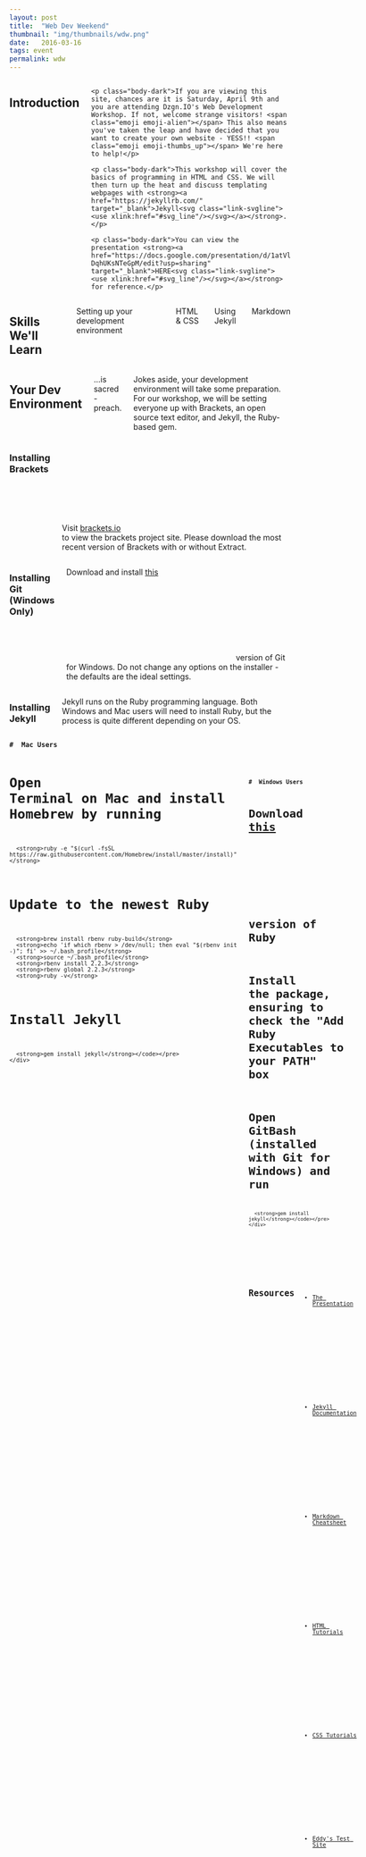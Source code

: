 ```yaml
---
layout: post
title:  "Web Dev Weekend"
thumbnail: "img/thumbnails/wdw.png"
date:   2016-03-16
tags: event
permalink: wdw
---
```


<div class="row">
  <div class="small-12 columns link-svgline">
    <h2 class="body-dark">Introduction</h2>

    <p class="body-dark">If you are viewing this site, chances are it is Saturday, April 9th and you are attending Dzgn.IO's Web Development Workshop. If not, welcome strange visitors! <span class="emoji emoji-alien"></span> This also means you've taken the leap and have decided that you want to create your own website - YESS!! <span class="emoji emoji-thumbs_up"></span> We're here to help!</p>

    <p class="body-dark">This workshop will cover the basics of programming in HTML and CSS. We will then turn up the heat and discuss templating webpages with <strong><a href="https://jekyllrb.com/" target="_blank">Jekyll<svg class="link-svgline"><use xlink:href="#svg_line"/></svg></a></strong>.</p>

    <p class="body-dark">You can view the presentation <strong><a href="https://docs.google.com/presentation/d/1atVlVMFR8oGAXJKRoR78Op2sxHMyvD-DqhUKsNTeGpM/edit?usp=sharing" target="_blank">HERE<svg class="link-svgline"><use xlink:href="#svg_line"/></svg></a></strong> for reference.</p>
  </div>
</div>

<div class="row">
  <div class="small-12 columns link-svgline">
    <h2 class="body-dark">Skills We'll Learn</h2>
    <p class="body-dark"><span class="emoji emoji-ballot_box_with_check"></span> Setting up your development environment</p>
    <p class="body-dark"><span class="emoji emoji-ballot_box_with_check"></span> HTML &amp; CSS</p>
    <p class="body-dark"><span class="emoji emoji-ballot_box_with_check"></span> Using Jekyll</p>
    <p class="body-dark"><span class="emoji emoji-ballot_box_with_check"></span> Markdown</p>
  </div>
</div>

<div class="row">
  <div class="small-12 columns link-svgline">
    <h2 class="body-dark">Your Dev Environment</h2>
    <p class="body-dark">...is sacred - preach. <span class="emoji emoji-pray"></span></p>
    <p class="body-dark">Jokes aside, your development environment will take some preparation. For our workshop, we will be setting everyone up with Brackets, an open source text editor, and Jekyll, the Ruby-based gem.</p>
  </div>
</div>

<div class="row">
  <div class="small-12 columns link-svgline">
    <h3 class="body-dark">Installing Brackets</h3>
    <p class="body-dark">Visit <a href="http://brackets.io/" target="_blank">brackets.io<svg class="link-svgline"><use xlink:href="#svg_line"/></svg></a> to view the brackets project site. Please download the most recent version of Brackets with or without Extract.</p>
  </div>
</div>

<div class="row">
  <div class="small-12 columns link-svgline">
    <h3 class="body-dark">Installing Git (Windows Only)</h3>
    <p class="body-dark">Download and install <a href="https://github.com/git-for-windows/git/releases/download/v2.8.1.windows.1/Git-2.8.1-64-bit.exe" target="_blank">this<svg class="link-svgline"><use xlink:href="#svg_line"/></svg></a> version of Git for Windows. Do not change any options on the installer - the defaults are the ideal settings.</p>
  </div>
</div>

<div class="row">
  <div class="small-12 columns link-svgline">
    <h3 class="body-dark">Installing Jekyll</h3>
    <p class="body-dark">Jekyll runs on the Ruby programming language. Both Windows and Mac users will need to install Ruby, but the process is quite different depending on your OS.</p>
  </div>
</div>

<div class="row">
  <div class="small-12 medium-12 large-12 columns link-svgline">
    <div class="code-block">
      <pre><code><strong>#  Mac Users</strong>
        
 #  Open Terminal on Mac and install Homebrew by running
 
      <strong>ruby -e "$(curl -fsSL https://raw.githubusercontent.com/Homebrew/install/master/install)"</strong>

 # Update to the newest Ruby

      <strong>brew install rbenv ruby-build</strong>
      <strong>echo 'if which rbenv > /dev/null; then eval "$(rbenv init -)"; fi' >> ~/.bash_profile</strong>
      <strong>source ~/.bash_profile</strong>
      <strong>rbenv install 2.2.3</strong>
      <strong>rbenv global 2.2.3</strong>
      <strong>ruby -v</strong>
      
 # Install Jekyll
      
      <strong>gem install jekyll</strong></code></pre>
    </div>
  </div>

  <div class="small-12 medium-12 large-12 columns code link-svgline">
    <div class="code-block">
      <pre><code><strong>#  Windows Users</strong>
        
 #  Download <a href="http://dl.bintray.com/oneclick/rubyinstaller/rubyinstaller-2.2.4-x64.exe">this<svg class="link-svgline"><use xlink:href="#svg_line"/></svg></a> version of Ruby
 #  Install the package, ensuring to check the "Add Ruby Executables to your PATH" box
 #  Open GitBash (installed with Git for Windows) and run
 
      <strong>gem install jekyll</strong></code></pre>
    </div>
  </div>
</div>

<div class="row">
  <div class="small-12 columns link-svgline">
    <h2 class="body-dark">Resources</h2>
    <ul>
      <li><a href="https://docs.google.com/presentation/d/1atVlVMFR8oGAXJKRoR78Op2sxHMyvD-DqhUKsNTeGpM/edit?usp=sharing" target="_blank">The Presentation<svg class="link-svgline"><use xlink:href="#svg_line"/></svg></a></li>
      <li><a href="https://jekyllrb.com/" target="_blank">Jekyll Documentation<svg class="link-svgline"><use xlink:href="#svg_line"/></svg></a></li>
      <li><a href="https://jekyllrb.com/" target="_blank">Markdown Cheatsheet<svg class="link-svgline"><use xlink:href="#svg_line"/></svg></a></li>
      <li><a href="http://www.w3schools.com/html/default.asp" target="_blank">HTML Tutorials<svg class="link-svgline"><use xlink:href="#svg_line"/></svg></a></li>
      <li><a href="http://www.w3schools.com/css/default.asp" target="_blank">CSS Tutorials<svg class="link-svgline"><use xlink:href="#svg_line"/></svg></a></li>
      <li><a href="https://github.com/eddymankim/testSite" target="_blank">Eddy's Test Site<svg class="link-svgline"><use xlink:href="#svg_line"/></svg></a></li>
    </ul>
  </div>
</div>